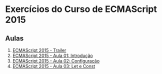 # Exercícios do Curso de ECMAScript 2015

## Aulas
1. [ECMAScript 2015 - Trailer](https://www.youtube.com/watch?v=vcoMWWVZS7c)
2. [ECMAScript 2015 - Aula 01: Introdução](https://www.youtube.com/watch?v=oAxiXsCXbhU)
3. [ECMAScript 2015 - Aula 02: Configuração](https://www.youtube.com/watch?v=0xQj4-6uado)
4. [ECMAScript 2015 - Aula 03: Let e Const](https://www.youtube.com/watch?v=noJ2G56b7rs)
